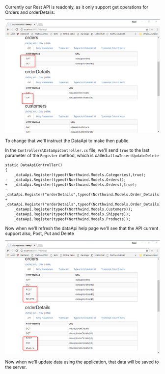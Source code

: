 ﻿Currently our Rest API is readonly, as it only support get operations for Orders and orderDetails:

![Rest Is Readonly](Rest-is-readonly.png)

To change that we'll instruct the DataApi to make then public.

In the `Controllers\DataApiController.cs` file, we'll send `true` to the last parameter of the `Register` method, which is called:`allowInsertUpdateDelete`
```csdiff
static DataApiController()
{
    _dataApi.Register(typeof(Northwind.Models.Categories),true);
-   _dataApi.Register(typeof(Northwind.Models.Orders));
+   _dataApi.Register(typeof(Northwind.Models.Orders),true);
-   _dataApi.Register("orderDetails",typeof(Northwind.Models.Order_Details));
+   _dataApi.Register("orderDetails",typeof(Northwind.Models.Order_Details),true);
    _dataApi.Register(typeof(Northwind.Models.Customers));
    _dataApi.Register(typeof(Northwind.Models.Shippers));
    _dataApi.Register(typeof(Northwind.Models.Products));

```

Now when we'll refresh the dataApi help page we'll see that the API current support also, Post, Put and Delete

![Data Api Supports Post Put And Delete](DataApi-supports-post-put-and-delete.png)

Now when we'll update data using the application, that data will be saved to the server.
